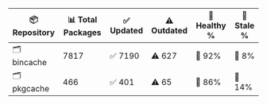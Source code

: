 | 📦 Repository | 📊 Total Packages | ✅ Updated | ⚠️ Outdated | 💚 Healthy % | 🔴 Stale % |
|---------------|-------------------|------------|-------------|-------------|------------|
| 🗂️ bincache | 7817 | ✅ 7190 | ⚠️ 627 | 💚 92% | 🔴 8% |
| 🗂️ pkgcache | 466 | ✅ 401 | ⚠️ 65 | 💚 86% | 🔴 14% |
